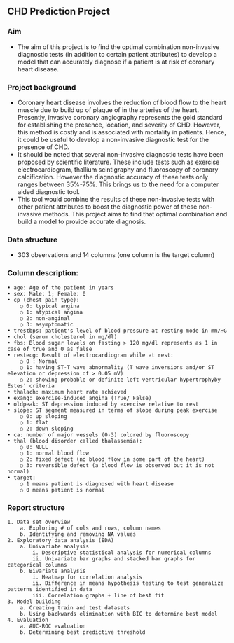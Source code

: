 ## CHD Prediction Project
### Aim
* The aim of this project is to find the optimal combination non-invasive diagnostic tests (in addition to certain patient attributes) to develop a model that can accurately diagnose if a patient is at risk of coronary heart disease.

### Project background
* Coronary heart disease involves the reduction of blood flow to the heart muscle due to build up of plaque of in the arteries of the heart. Presently, invasive coronary angiography represents the gold standard for establishing the presence, location, and severity of CHD.  However, this method is costly and is associated with mortality in patients. Hence, it could be useful to develop a non-invasive diagnostic test for the presence of CHD. 
* It should be noted that several non-invasive diagnostic tests have been proposed by scientific literature. These include tests such as exercise electrocardiogram, thallium scintigraphy and fluoroscopy of coronary calcification. However the diagnostic accuracy of these tests only ranges between 35%-75%. This brings us to the need for a computer aided diagnostic tool. 
* This tool would combine the results of these non-invasive tests with other patient attributes to boost the diagnostic power of these non-invasive methods. This project aims to find that optimal combination and build a model to provide accurate diagnosis. 

### Data structure
* 303 observations and 14 columns (one column is the target column)

### Column description:
	• age: Age of the patient in years
	• sex: Male: 1; Female: 0
	• cp (chest pain type):
		○ 0: typical angina
		○ 1: atypical angina
		○ 2: non-anginal
		○ 3: asymptomatic
	• trestbps: patient's level of blood pressure at resting mode in mm/HG
	• chol (serum cholesterol in mg/dl)
	• fbs: Blood sugar levels on fasting > 120 mg/dl represents as 1 in case of true and 0 as false 
	• restecg: Result of electrocardiogram while at rest:
		○ 0 : Normal 
		○ 1: having ST-T wave abnormality (T wave inversions and/or ST elevation or depression of > 0.05 mV) 
		○ 2: showing probable or definite left ventricular hypertrophyby Estes' criteria
	• thalach: maximum heart rate achieved
	• exang: exercise-induced angina (True/ False)
	• oldpeak: ST depression induced by exercise relative to rest
	• slope: ST segment measured in terms of slope during peak exercise
		○ 0: up sloping
		○ 1: flat 
		○ 2: down sloping
	• ca: number of major vessels (0-3) colored by fluoroscopy
	• thal (blood disorder called thalassemia): 
		○ 0: NULL 
		○ 1: normal blood flow 
		○ 2: fixed defect (no blood flow in some part of the heart) 
		○ 3: reversible defect (a blood flow is observed but it is not normal)
	• target: 
		○ 1 means patient is diagnosed with heart disease
		○ 0 means patient is normal
  
  ### Report structure
	1. Data set overview
		a. Exploring # of cols and rows, column names
		b. Identifying and removing NA values
	2. Exploratory data analysis (EDA)
		a. Univariate analysis
			i. Descriptive statistical analysis for numerical columns
			ii. Univariate bar graphs and stacked bar graphs for categorical columns
		b. Bivariate analysis
			i. Heatmap for correlation analysis
			ii. Difference in means hypothesis testing to test generalize patterns identified in data
			iii. Correlation graphs + line of best fit
	3. Model building
		a. Creating train and test datasets
		b. Using backwards elimination with BIC to determine best model
	4. Evaluation
		a. AUC-ROC evaluation
		b. Determining best predictive threshold
